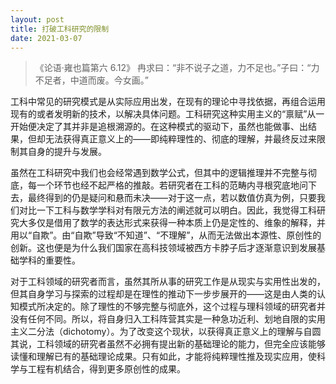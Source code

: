 ```yaml
---
layout: post
title: 打破工科研究的限制
date: 2021-03-07
---
```


> 《论语·雍也篇第六 6.12》 冉求曰：“非不说子之道，力不足也。”子曰：“力不足者，中道而废。今女画。”

工科中常见的研究模式是从实际应用出发，在现有的理论中寻找依据，再组合运用现有的或者发明新的技术，以解决具体问题。工科研究这种实用主义的“禀赋”从一开始便决定了其并非是追根溯源的。在这种模式的驱动下，虽然也能做事、出结果，但却无法获得真正意义上的——即纯粹理性的、彻底的理解，并最终反过来限制其自身的提升与发展。

虽然在工科研究中我们也会经常遇到数学公式，但其中的逻辑推理并不完整与彻底，每一个环节也经不起严格的推敲。若研究者在工科的范畴内寻根究底地问下去，最终得到的仍是疑问和悬而未决——对于这一点，若以数值仿真为例，只要我们对比一下工科与数学学科对有限元方法的阐述就可以明白。因此，我觉得工科研究大多仅是借用了数学的表达形式来获得一种本质上仍是定性的、维象的解释，并用以“自欺”。由“自欺”导致“不知道”、“不理解”，从而无法做出本源性、原创性的创新。这也便是为什么我们国家在高科技领域被西方卡脖子后才逐渐意识到发展基础学科的重要性。

对于工科领域的研究者而言，虽然其所从事的研究工作是从现实与实用性出发的，但其自身学习与探索的过程却是在理性的推动下一步步展开的——这是由人类的认知模式所决定的。除了理性的不够完整与彻底外，这个过程与理科领域的研究者并没有任何不同。所以，将自身归入工科阵营其实是一种急功近利、划地自限的实用主义二分法（dichotomy）。为了改变这个现状，以获得真正意义上的理解与自圆其说，工科领域的研究者虽然不必拥有提出新的基础理论的能力，但完全应该能够读懂和理解已有的基础理论成果。只有如此，才能将纯粹理性推及现实应用，使科学与工程有机结合，得到更多原创性的成果。
